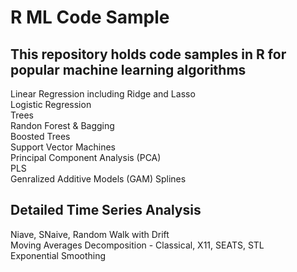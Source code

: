 # R ML Code Sample
## This repository holds code samples in R for popular machine learning algorithms

Linear Regression including Ridge and Lasso  
Logistic Regression   
Trees   
Randon Forest & Bagging  
Boosted Trees   
Support Vector Machines   
Principal Component Analysis (PCA)  
PLS  
Genralized Additive Models (GAM) 
Splines

## Detailed Time Series Analysis
Niave, SNaive, Random Walk with Drift  
Moving Averages
Decomposition - Classical, X11, SEATS, STL  
Exponential Smoothing  
